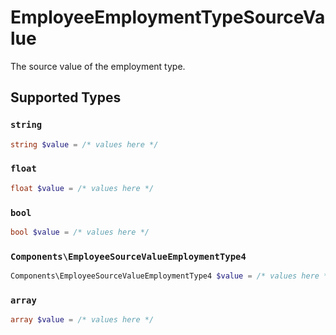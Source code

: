 # EmployeeEmploymentTypeSourceValue

The source value of the employment type.


## Supported Types

### `string`

```php
string $value = /* values here */
```

### `float`

```php
float $value = /* values here */
```

### `bool`

```php
bool $value = /* values here */
```

### `Components\EmployeeSourceValueEmploymentType4`

```php
Components\EmployeeSourceValueEmploymentType4 $value = /* values here */
```

### `array`

```php
array $value = /* values here */
```

